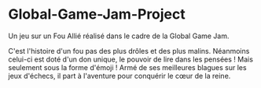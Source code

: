 # Global-Game-Jam-Project
Un jeu sur un Fou Allié réalisé dans le cadre de la Global Game Jam.

C'est l'histoire d'un fou pas des plus drôles et des plus malins. Néanmoins celui-ci est doté d'un don unique, le pouvoir de lire dans les pensées ! Mais seulement sous la forme d'émoji !
Armé de ses meilleures blagues sur les jeux d'échecs, il part à l'aventure pour conquérir le cœur de la reine.
